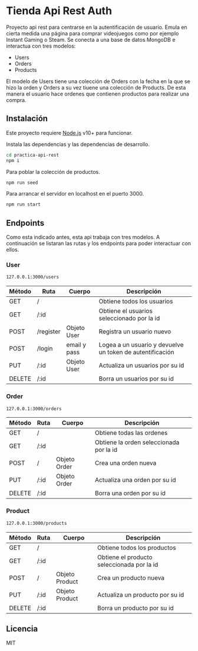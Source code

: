 # Tienda Api Rest Auth

Proyecto api rest para centrarse en la autentificación de usuario. Emula en cierta medida una página para comprar videojuegos como por ejemplo Instant Gaming o Steam.
Se conecta a una base de datos MongoDB e interactua con tres modelos:

- Users
- Orders
- Products

El modelo de Users tiene una colección de Orders con la fecha en la que se hizo la orden y Orders a su vez tiuene una colección de Products. De esta manera el usuario hace ordenes que contienen productos para realizar una compra.

## Instalación

Este proyecto requiere [Node.js](https://nodejs.org/) v10+ para funcionar.

Instala las dependencias y las dependencias de desarrollo.

```sh
cd practica-api-rest
npm i
```

Para poblar la colección de productos.

```sh
npm run seed
```

Para arrancar el servidor en localhost en el puerto 3000.

```sh
npm run start
```

## Endpoints

Como esta indicado antes, esta api trabaja con tres modelos.
A continuación se listaran las rutas y los endpoints para poder interactuar con ellos.

### User

```sh
127.0.0.1:3000/users
```

| Método | Ruta | Cuerpo | Descripción |
| ------ | ------ | ------ | ------ |
| GET | / | | Obtiene todos los usuarios |
| GET | /:id | | Obtiene el usuarios seleccionado por la id |
| POST | /register | Objeto User | Registra un usuario nuevo |
| POST | /login | email y pass | Logea a un usuario y devuelve un token de autentificación |
| PUT | /:id | Objeto User | Actualiza un usuarios por su id |
| DELETE | /:id | | Borra un usuarios por su id |

### Order

```sh
127.0.0.1:3000/orders
```

| Método | Ruta | Cuerpo | Descripción |
| ------ | ------ | ------ | ------ |
| GET | / | | Obtiene todas las ordenes |
| GET | /:id | | Obtiene la orden seleccionada por la id |
| POST | / | Objeto Order | Crea una orden nueva |
| PUT | /:id | Objeto Order | Actualiza una orden por su id |
| DELETE | /:id | | Borra una orden por su id |

### Product

```sh
127.0.0.1:3000/products
```

| Método | Ruta | Cuerpo | Descripción |
| ------ | ------ | ------ | ------ |
| GET | / | | Obtiene todos los productos |
| GET | /:id | | Obtiene el producto seleccionada por la id |
| POST | / | Objeto Product | Crea un producto nueva |
| PUT | /:id | Objeto Product | Actualiza un producto por su id |
| DELETE | /:id | | Borra un producto por su id |

## Licencia

MIT
